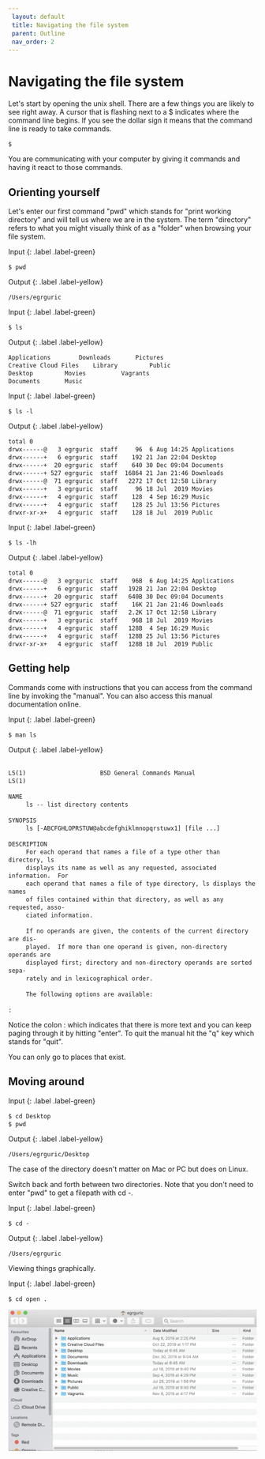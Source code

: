 ```yaml
---
 layout: default
 title: Navigating the file system
 parent: Outline
 nav_order: 2
---
```

# Navigating the file system

Let's start by opening the unix shell. There are a few things you are likely to see right away. A cursor that is flashing next to a $ indicates where the command line begins. If you see the dollar sign it means that the command line is ready to take commands.

~~~
$
~~~

You are communicating with your computer by giving it commands and having it react to those commands.

## Orienting yourself
Let's enter our first command "pwd" which stands for "print working directory" and will tell us where we are in the system. The term "directory" refers to what you might visually think of as a "folder" when browsing your file system.

Input
{: .label .label-green}
~~~
$ pwd
~~~
Output
{: .label .label-yellow}
~~~
/Users/egrguric
~~~


Input
{: .label .label-green}
~~~
$ ls
~~~
Output
{: .label .label-yellow}
~~~
Applications		Downloads		Pictures
Creative Cloud Files	Library			Public
Desktop			Movies			Vagrants
Documents		Music
~~~

Input
{: .label .label-green}
~~~
$ ls -l
~~~
Output
{: .label .label-yellow}
~~~
total 0
drwx------@   3 egrguric  staff     96  6 Aug 14:25 Applications
drwx------+   6 egrguric  staff    192 21 Jan 22:04 Desktop
drwx------+  20 egrguric  staff    640 30 Dec 09:04 Documents
drwx------+ 527 egrguric  staff  16864 21 Jan 21:46 Downloads
drwx------@  71 egrguric  staff   2272 17 Oct 12:58 Library
drwx------+   3 egrguric  staff     96 18 Jul  2019 Movies
drwx------+   4 egrguric  staff    128  4 Sep 16:29 Music
drwx------+   4 egrguric  staff    128 25 Jul 13:56 Pictures
drwxr-xr-x+   4 egrguric  staff    128 18 Jul  2019 Public
~~~

Input
{: .label .label-green}
~~~
$ ls -lh
~~~
Output
{: .label .label-yellow}
~~~
total 0
drwx------@   3 egrguric  staff    96B  6 Aug 14:25 Applications
drwx------+   6 egrguric  staff   192B 21 Jan 22:04 Desktop
drwx------+  20 egrguric  staff   640B 30 Dec 09:04 Documents
drwx------+ 527 egrguric  staff    16K 21 Jan 21:46 Downloads
drwx------@  71 egrguric  staff   2.2K 17 Oct 12:58 Library
drwx------+   3 egrguric  staff    96B 18 Jul  2019 Movies
drwx------+   4 egrguric  staff   128B  4 Sep 16:29 Music
drwx------+   4 egrguric  staff   128B 25 Jul 13:56 Pictures
drwxr-xr-x+   4 egrguric  staff   128B 18 Jul  2019 Public

~~~

## Getting help
Commands come with instructions that you can access from the command line by invoking the "manual". You can also access this manual documentation online.

Input
{: .label .label-green}
~~~
$ man ls
~~~
Output
{: .label .label-yellow}
~~~

LS(1)                     BSD General Commands Manual                    LS(1)

NAME
     ls -- list directory contents

SYNOPSIS
     ls [-ABCFGHLOPRSTUW@abcdefghiklmnopqrstuwx1] [file ...]

DESCRIPTION
     For each operand that names a file of a type other than directory, ls
     displays its name as well as any requested, associated information.  For
     each operand that names a file of type directory, ls displays the names
     of files contained within that directory, as well as any requested, asso-
     ciated information.

     If no operands are given, the contents of the current directory are dis-
     played.  If more than one operand is given, non-directory operands are
     displayed first; directory and non-directory operands are sorted sepa-
     rately and in lexicographical order.

     The following options are available:

:
~~~
Notice the colon : which indicates that there is more text and you can keep paging through it by hitting "enter". To quit the manual hit the "q" key which stands for "quit".

You can only go to places that exist.

## Moving around

Input
{: .label .label-green}
~~~
$ cd Desktop
$ pwd
~~~
Output
{: .label .label-yellow}
~~~
/Users/egrguric/Desktop
~~~

The case of the directory doesn't matter on Mac or PC but does on Linux.

Switch back and forth between two directories. Note that you don't need to enter "pwd" to get a filepath with cd -.

Input
{: .label .label-green}
~~~
$ cd -
~~~
Output
{: .label .label-yellow}
~~~
/Users/egrguric
~~~

Viewing things graphically.

Input
{: .label .label-green}
~~~
$ cd open .
~~~

![Finder window](finder.png)
